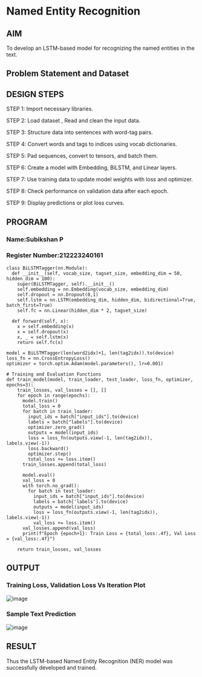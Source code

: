 # Named Entity Recognition

## AIM

To develop an LSTM-based model for recognizing the named entities in the text.

## Problem Statement and Dataset


## DESIGN STEPS

STEP 1:
Import necessary libraries.

STEP 2:
Load dataset , Read and clean the input data.

STEP 3:
Structure data into sentences with word-tag pairs.

STEP 4:
Convert words and tags to indices using vocab dictionaries.

STEP 5:
Pad sequences, convert to tensors, and batch them.

STEP 6:
Create a model with Embedding, BiLSTM, and Linear layers.

STEP 7:
Use training data to update model weights with loss and optimizer.

STEP 8:
Check performance on validation data after each epoch.

STEP 9:
Display predictions or plot loss curves.



## PROGRAM
### Name:Subikshan P
### Register Number:212223240161
```
class BiLSTMTagger(nn.Module):
  def __init__(self, vocab_size, tagset_size, embedding_dim = 50, hidden_dim = 100):
    super(BiLSTMTagger, self).__init__()
    self.embedding = nn.Embedding(vocab_size, embedding_dim)
    self.dropout = nn.Dropout(0,1)
    self.lstm = nn.LSTM(embedding_dim, hidden_dim, bidirectional=True, batch_first=True)
    self.fc = nn.Linear(hidden_dim * 2, tagset_size)

  def forward(self, x):
    x = self.embedding(x)
    x = self.dropout(x)
    x, _ = self.lstm(x)
    return self.fc(x)      

model = BiLSTMTagger(len(word2idx)+1, len(tag2idx)).to(device)
loss_fn = nn.CrossEntropyLoss()
optimizer = torch.optim.Adam(model.parameters(), lr=0.001)

# Training and Evaluation Functions
def train_model(model, train_loader, test_loader, loss_fn, optimizer, epochs=3):
    train_losses, val_losses = [], []
    for epoch in range(epochs):
      model.train()
      total_loss = 0
      for batch in train_loader:
        input_ids = batch["input_ids"].to(device)
        labels = batch["labels"].to(device)
        optimizer.zero_grad()
        outputs = model(input_ids)
        loss = loss_fn(outputs.view(-1, len(tag2idx)), labels.view(-1))
        loss.backward()
        optimizer.step()
        total_loss += loss.item()
      train_losses.append(total_loss)

      model.eval()
      val_loss = 0
      with torch.no_grad():
        for batch in test_loader:
          input_ids = batch["input_ids"].to(device)
          labels = batch['labels'].to(device)
          outputs = model(input_ids)
          loss = loss_fn(outputs.view(-1, len(tag2idx)), labels.view(-1))
          val_loss += loss.item()
      val_losses.append(val_loss)
      print(f"Epoch {epoch+1}: Train Loss = {total_loss:.4f}, Val Loss = {val_loss:.4f}")          

    return train_losses, val_losses

```
## OUTPUT

### Training Loss, Validation Loss Vs Iteration Plot

![image](https://github.com/user-attachments/assets/0b797f01-f48f-45fa-8408-db3a0b1c7fab)



### Sample Text Prediction
![image](https://github.com/user-attachments/assets/e6cfd95a-4c38-4bc2-8aac-0bf41d7830cc)



## RESULT
Thus the LSTM-based Named Entity Recognition (NER) model was successfully developed and trained.
